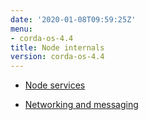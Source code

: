 ```yaml
---
date: '2020-01-08T09:59:25Z'
menu:
- corda-os-4.4
title: Node internals
version: corda-os-4.4
---
```





* [Node services](node-services)

* [Networking and messaging](messaging)



